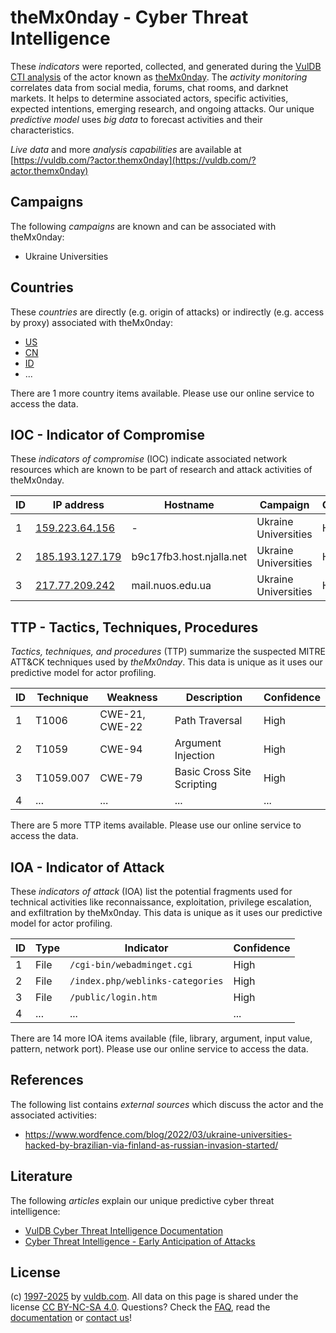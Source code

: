 # theMx0nday - Cyber Threat Intelligence

These _indicators_ were reported, collected, and generated during the [VulDB CTI analysis](https://vuldb.com/?kb.cti) of the actor known as [theMx0nday](https://vuldb.com/?actor.themx0nday). The _activity monitoring_ correlates data from social media, forums, chat rooms, and darknet markets. It helps to determine associated actors, specific activities, expected intentions, emerging research, and ongoing attacks. Our unique _predictive model_ uses _big data_ to forecast activities and their characteristics.

_Live data_ and more _analysis capabilities_ are available at [https://vuldb.com/?actor.themx0nday](https://vuldb.com/?actor.themx0nday)

## Campaigns

The following _campaigns_ are known and can be associated with theMx0nday:

* Ukraine Universities

## Countries

These _countries_ are directly (e.g. origin of attacks) or indirectly (e.g. access by proxy) associated with theMx0nday:

* [US](https://vuldb.com/?country.us)
* [CN](https://vuldb.com/?country.cn)
* [ID](https://vuldb.com/?country.id)
* ...

There are 1 more country items available. Please use our online service to access the data.

## IOC - Indicator of Compromise

These _indicators of compromise_ (IOC) indicate associated network resources which are known to be part of research and attack activities of theMx0nday.

ID | IP address | Hostname | Campaign | Confidence
-- | ---------- | -------- | -------- | ----------
1 | [159.223.64.156](https://vuldb.com/?ip.159.223.64.156) | - | Ukraine Universities | High
2 | [185.193.127.179](https://vuldb.com/?ip.185.193.127.179) | b9c17fb3.host.njalla.net | Ukraine Universities | High
3 | [217.77.209.242](https://vuldb.com/?ip.217.77.209.242) | mail.nuos.edu.ua | Ukraine Universities | High

## TTP - Tactics, Techniques, Procedures

_Tactics, techniques, and procedures_ (TTP) summarize the suspected MITRE ATT&CK techniques used by _theMx0nday_. This data is unique as it uses our predictive model for actor profiling.

ID | Technique | Weakness | Description | Confidence
-- | --------- | -------- | ----------- | ----------
1 | T1006 | CWE-21, CWE-22 | Path Traversal | High
2 | T1059 | CWE-94 | Argument Injection | High
3 | T1059.007 | CWE-79 | Basic Cross Site Scripting | High
4 | ... | ... | ... | ...

There are 5 more TTP items available. Please use our online service to access the data.

## IOA - Indicator of Attack

These _indicators of attack_ (IOA) list the potential fragments used for technical activities like reconnaissance, exploitation, privilege escalation, and exfiltration by theMx0nday. This data is unique as it uses our predictive model for actor profiling.

ID | Type | Indicator | Confidence
-- | ---- | --------- | ----------
1 | File | `/cgi-bin/webadminget.cgi` | High
2 | File | `/index.php/weblinks-categories` | High
3 | File | `/public/login.htm` | High
4 | ... | ... | ...

There are 14 more IOA items available (file, library, argument, input value, pattern, network port). Please use our online service to access the data.

## References

The following list contains _external sources_ which discuss the actor and the associated activities:

* https://www.wordfence.com/blog/2022/03/ukraine-universities-hacked-by-brazilian-via-finland-as-russian-invasion-started/

## Literature

The following _articles_ explain our unique predictive cyber threat intelligence:

* [VulDB Cyber Threat Intelligence Documentation](https://vuldb.com/?kb.cti)
* [Cyber Threat Intelligence - Early Anticipation of Attacks](https://www.scip.ch/en/?labs.20201022)

## License

(c) [1997-2025](https://vuldb.com/?kb.changelog) by [vuldb.com](https://vuldb.com/?kb.about). All data on this page is shared under the license [CC BY-NC-SA 4.0](https://creativecommons.org/licenses/by-nc-sa/4.0/). Questions? Check the [FAQ](https://vuldb.com/?kb.faq), read the [documentation](https://vuldb.com/?kb) or [contact us](https://vuldb.com/?contact)!

